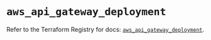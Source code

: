 # `aws_api_gateway_deployment`

Refer to the Terraform Registry for docs: [`aws_api_gateway_deployment`](https://registry.terraform.io/providers/hashicorp/aws/6.0.0/docs/resources/api_gateway_deployment).
